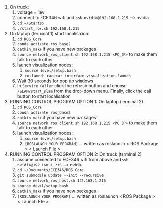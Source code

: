 
1. On truck: 
    1. voltage = 16v
    2. connect to ECE346 wifi and `ssh nvidia@192.168.1.215` --> nvidia
    3. `cd ~/StartUp`
    4. `./start_ros.sh 192.168.1.215`
2. On laptop (terminal 1) start localisation: 
    1. `cd ROS_Core` 
    2. `conda activate ros_base2`
    3. `catkin_make` if you have new packages
    4. `source network_ros_client.sh 192.168.1.215 <PC_IP>` to make them talk to each other
    5. launch visualization nodes:
        1. `source devel/setup.bash`
        2. `roslaunch racecar_interface visualization.launch`
    6. Wait 30 seconds for pop up windows
    7. In `Service Caller` click the refresh button and choose `/SLAM/start_slam` from the drop-down menu. Finally, click the call button to start localisation
1. RUNNING CONTROL PROGRAM OPTION 1: On laptop (terminal 2)
    1. `cd ROS_Core`
    2. `conda activate ros_base2`
    3. `catkin_make` if you have new packages
    4. `source network_ros_client.sh 192.168.1.215 <PC_IP>` to make them talk to each other
    5. launch visualization nodes:
        1. `source devel/setup.bash`
        2. `[ROSLAUNCH YOUR PROGRAM]` ... written as roslaunch < ROS Package > < Launch File >
1. RUNNING CONTROL PROGRAM OPTION 2: On truck (terminal 2)
    1. assume connected to ECE346 wifi from above and `ssh nvidia@192.168.1.215` --> nvidia
    2. `cd ~/Documents/ECE346/ROS_Core`
    3. `git submodule update --init --recursive`
    4. `source network_ros_host.sh 192.168.1.215`
    5. `source devel/setup.bash`
    6. `catkin_make` if you have new packages
    7. `[ROSLAUNCH YOUR PROGRAM]` ... written as roslaunch < ROS Package > < Launch File >